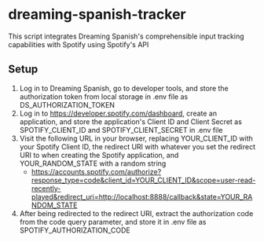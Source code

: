 # dreaming-spanish-tracker
This script integrates Dreaming Spanish's comprehensible input tracking capabilities with Spotify using Spotify's API
## Setup
1. Log in to Dreaming Spanish, go to developer tools, and store the authorization token from local storage in .env file as DS_AUTHORIZATION_TOKEN
2. Log in to https://developer.spotify.com/dashboard, create an application, and store the application's Client ID and Client Secret as SPOTIFY_CLIENT_ID and SPOTIFY_CLIENT_SECRET in .env file
3. Visit the following URL in your browser, replacing YOUR_CLIENT_ID with your Spotify Client ID, the redirect URI with whatever you set the redirect URI to when creating the Spotify application, and YOUR_RANDOM_STATE with a random string
    - https://accounts.spotify.com/authorize?response_type=code&client_id=YOUR_CLIENT_ID&scope=user-read-recently-played&redirect_uri=http://localhost:8888/callback&state=YOUR_RANDOM_STATE
4. After being redirected to the redirect URI, extract the authorization code from the code query parameter, and store it in .env file as SPOTIFY_AUTHORIZATION_CODE
